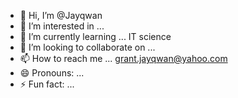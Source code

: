 - 👋 Hi, I’m @Jayqwan
- 👀 I’m interested in ...
- 🌱 I’m currently learning ... IT science
- 💞️ I’m looking to collaborate on ...
- 📫 How to reach me ... grant.jayqwan@yahoo.com
- 😄 Pronouns: ...
- ⚡ Fun fact: ...

<!---
Jayqwan/Jayqwan is a ✨ special ✨ repository because its `README.md` (this file) appears on your GitHub profile.
You can click the Preview link to take a look at your changes.
--->
